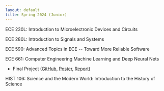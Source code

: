 ```yaml
---
layout: default
title: Spring 2024 (Junior)
---
```

ECE 230L: Introduction to Microelectronic Devices and Circuits

ECE 280L: Introduction to Signals and Systems

ECE 590: Advanced Topics in ECE -- Toward More Reliable Software  

ECE 661: Computer Engineering Machine Learning and Deep Neural Nets
- Final Project ([GitHub](https://github.com/EtHsu0/Duke_ECE661_Final-Project-An_Evaluation_of_Self-Supervised_Learning_Method-SimCLR_and_RotNet), [Poster](media/ECE661_Poster.pdf), [Report](media/ECE661_Report.pdf))

HIST 106: Science and the Modern World: Introduction to the History of Science
